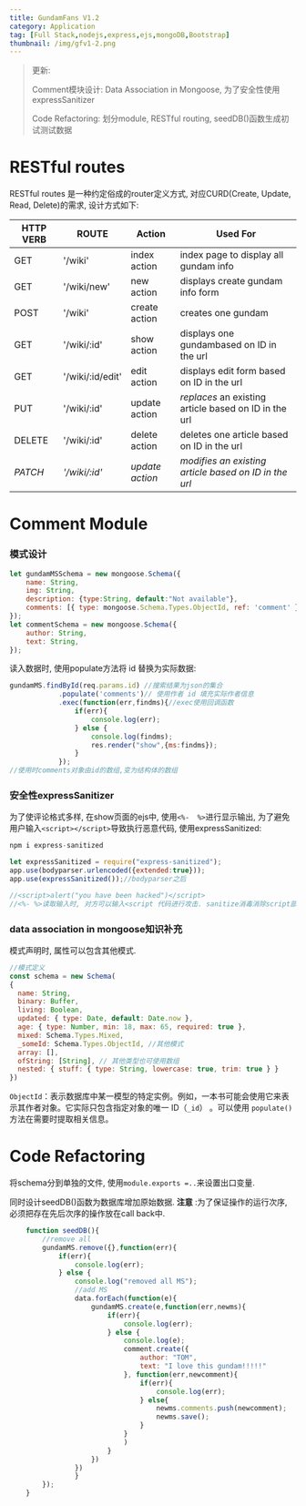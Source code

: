 ```yaml
---
title: GundamFans V1.2
category: Application
tag: [Full Stack,nodejs,express,ejs,mongoDB,Bootstrap] 
thumbnail: /img/gfv1-2.png
---
```


> 更新:
>
> Comment模块设计: Data Association in Mongoose, 为了安全性使用expressSanitizer
>
> Code Refactoring: 划分module, RESTful routing, seedDB()函数生成初试测试数据

<!--more-->

# RESTful routes

RESTful routes 是一种约定俗成的router定义方式, 对应CURD(Create, Update, Read, Delete)的需求, 设计方式如下:

| HTTP VERB | ROUTE                | Action          | Used For                                              |
| --------- | -------------------- | --------------- | ----------------------------------------------------- |
| GET       | '/wiki'          | index action    | index page to display all gundam info          |
| GET       | '/wiki/new'      | new action      | displays create gundam info form              |
| POST      | '/wiki'          | create action   | creates one gundam                             |
| GET       | '/wiki/:id'      | show action     | displays one gundambased on ID in the url     |
| GET       | '/wiki/:id/edit' | edit action     | displays edit form based on ID in the url             |
| PUT       | '/wiki/:id'      | update action   | *replaces* an existing article based on ID in the url |
| DELETE    | '/wiki/:id'      | delete action   | deletes one article based on ID in the url            |
| *PATCH*   | *'/wiki/:id'*    | *update action* | *modifies an existing article based on ID in the url* |

# Comment Module

### 模式设计

```js
let gundamMSSchema = new mongoose.Schema({
    name: String,
    img: String,
    description: {type:String, default:"Not available"},
    comments: [{ type: mongoose.Schema.Types.ObjectId, ref: 'comment' }] //一个机体可以有多条评价,“`ref`”告知模式分配哪个模型给该字段。
});
let commentSchema = new mongoose.Schema({
    author: String,
    text: String,
});
```

读入数据时, 使用populate方法将 id 替换为实际数据:

```js
gundamMS.findById(req.params.id) //搜索结果为json的集合
            .populate('comments')// 使用作者 id 填充实际作者信息
            .exec(function(err,findms){//exec使用回调函数
                if(err){
                    console.log(err);
                } else {
                    console.log(findms);
                    res.render("show",{ms:findms});
                }
            });
//使用时comments对象由id的数组,变为结构体的数组
```

### 安全性expressSanitizer

为了使评论格式多样, 在show页面的ejs中, 使用`<%-  %>`进行显示输出, 为了避免用户输入`<script></script>`导致执行恶意代码, 使用expressSanitized:

```js
npm i express-sanitized

let expressSanitized = require("express-sanitized");
app.use(bodyparser.urlencoded({extended:true}));
app.use(expressSanitized());//bodyparser之后

//<script>alert("you have been hacked")</script>
//<%- %>读取输入时, 对方可以输入<script 代码进行攻击. sanitize消毒消除script部分
```

### data association in mongoose知识补充

模式声明时, 属性可以包含其他模式.

```js
//模式定义
const schema = new Schema(
{
  name: String,
  binary: Buffer,
  living: Boolean,
  updated: { type: Date, default: Date.now },
  age: { type: Number, min: 18, max: 65, required: true },
  mixed: Schema.Types.Mixed,
  _someId: Schema.Types.ObjectId, //其他模式
  array: [],
  ofString: [String], // 其他类型也可使用数组
  nested: { stuff: { type: String, lowercase: true, trim: true } }
})
```

`ObjectId`：表示数据库中某一模型的特定实例。例如，一本书可能会使用它来表示其作者对象。它实际只包含指定对象的唯一 ID（`_id`） 。可以使用 `populate()` 方法在需要时提取相关信息。

# Code Refactoring

将schema分到单独的文件, 使用`module.exports =..`来设置出口变量. 

同时设计seedDB()函数为数据库增加原始数据. **注意** :为了保证操作的运行次序, 必须把存在先后次序的操作放在call back中.

```js
    function seedDB(){
        //remove all
        gundamMS.remove({},function(err){
            if(err){
                console.log(err);
            } else {
                console.log("removed all MS");
                //add MS
                data.forEach(function(e){
                    gundamMS.create(e,function(err,newms){
                        if(err){
                            console.log(err);
                        } else {
                            console.log(e);
                            comment.create({
                                author: "TOM",
                                text: "I love this gundam!!!!!"
                            }, function(err,newcomment){
                                if(err){
                                    console.log(err);
                                } else{
                                    newms.comments.push(newcomment);
                                    newms.save();
                                }
                            }
                            )
                        }
                    })
                })
                }
        });
    }
```

